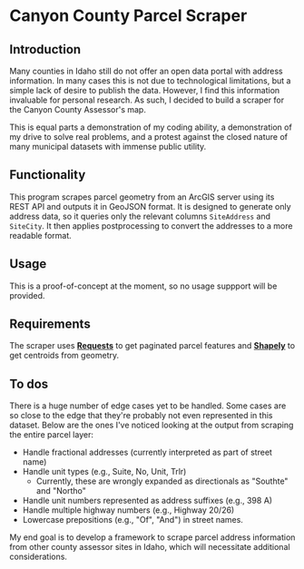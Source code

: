 # Canyon County Parcel Scraper

## Introduction

Many counties in Idaho still do not offer an open data portal with address information. In many cases this is not due to technological limitations, but a simple lack of desire to publish the data. However, I find this information invaluable for personal research. As such, I decided to build a scraper for the Canyon County Assessor's map.

This is equal parts a demonstration of my coding ability, a demonstration of my drive to solve real problems, and a protest against the closed nature of many municipal datasets with immense public utility.

## Functionality

This program scrapes parcel geometry from an ArcGIS server using its REST API and outputs it in GeoJSON format. It is designed to generate only address data, so it queries only the relevant columns `SiteAddress` and `SiteCity`. It then applies postprocessing to convert the addresses to a more readable format.

## Usage

This is a proof-of-concept at the moment, so no usage suppport will be provided.

## Requirements

The scraper uses [**Requests**](https://docs.python-requests.org/en/latest/index.html) to get paginated parcel features and [**Shapely**](https://shapely.readthedocs.io/en/stable/manual.html) to get centroids from geometry.

## To dos

There is a huge number of edge cases yet to be handled. Some cases are so close to the edge that they're probably not even represented in this dataset. Below are the ones I've noticed looking at the output from scraping the entire parcel layer:

* Handle fractional addresses (currently interpreted as part of street name)
* Handle unit types (e.g., Suite, No, Unit, Trlr)
  * Currently, these are wrongly expanded as directionals as "Southte" and "Northo"
* Handle unit numbers represented as address suffixes (e.g., 398 A)
* Handle multiple highway numbers (e.g., Highway 20/26)
* Lowercase prepositions (e.g., "Of", "And") in street names.

My end goal is to develop a framework to scrape parcel address information from other county assessor sites in Idaho, which will necessitate additional considerations.